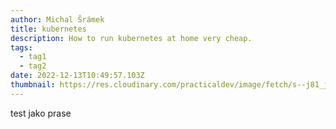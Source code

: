 ```yaml
---
author: Michal Šrámek
title: kubernetes
description: How to run kubernetes at home very cheap.
tags:
  - tag1
  - tag2
date: 2022-12-13T10:49:57.103Z
thumbnail: https://res.cloudinary.com/practicaldev/image/fetch/s--j81_jFnM--/c_limit%2Cf_auto%2Cfl_progressive%2Cq_auto%2Cw_880/https://dev-to-uploads.s3.amazonaws.com/uploads/articles/rtw4rwv0m4u30x3n1uwz.png
---
```

t﻿est jako prase